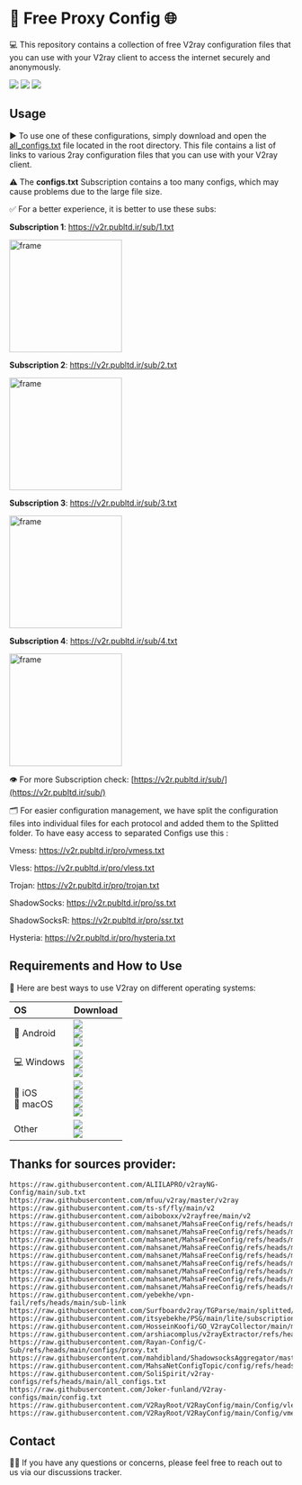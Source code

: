 # 🎁 Free Proxy Config 🌐
💻 This repository contains a collection of free V2ray configuration files that you can use with your V2ray client to access the internet securely and anonymously.

[<img src="https://img.shields.io/badge/FA-Persian-45A1FC.svg?logo=languagetool">](https://v2r.publtd.ir/README_FA) 
[<img src="https://img.shields.io/badge/EN-English-FD5300.svg?logo=languagetool">](https://v2r.publtd.ir/) 
       [<img src="https://img.shields.io/badge/GitHub-liMilCo/v2r-006222.svg?logo=github">](https://github.com/liMilCo/v2r) 
## Usage
▶️ To use one of these configurations, simply download and open the [all_configs.txt](https://v2r.publtd.ir/all_configs.txt)  file located in the root directory. This file contains a list of links to various 2ray configuration files that you can use with your V2ray client. 

⚠️ The **configs.txt** Subscription contains a too many configs, which may cause problems due to the large file size.

✅ For a better experience, it is better to use these subs:

**Subscription 1**: https://v2r.publtd.ir/sub/1.txt

[<img width="200" height="200" alt="frame" src="https://api.qrserver.com/v1/create-qr-code/?size=150x150&data=https://v2r.publtd.ir/base64/1.txt#V2R-1" />](https://v2r.publtd.ir/sub/1.txt#V2R-1)

**Subscription 2**: https://v2r.publtd.ir/sub/2.txt

[<img width="200" height="200" alt="frame" src="https://api.qrserver.com/v1/create-qr-code/?size=150x150&data=https://v2r.publtd.ir/base64/2.txt#V2R-2" />](https://v2r.publtd.ir/sub/2.txt#V2R-2)

**Subscription 3**: https://v2r.publtd.ir/sub/3.txt

[<img width="200" height="200" alt="frame" src="https://api.qrserver.com/v1/create-qr-code/?size=150x150&data=https://v2r.publtd.ir/base64/3.txt#V2R-3" />](https://v2r.publtd.ir/sub/3.txt#V2R-3)

**Subscription 4**: https://v2r.publtd.ir/sub/4.txt

[<img width="200" height="200" alt="frame" src="https://api.qrserver.com/v1/create-qr-code/?size=150x150&data=https://v2r.publtd.ir/base64/4.txt#V2R-4" />](https://v2r.publtd.ir/sub/4.txt#V2R-4)

👁️ For more Subscription check: [https://v2r.publtd.ir/sub/](https://v2r.publtd.ir/sub/)


🗂️ For easier configuration management, we have split the configuration files into individual files for each protocol and added them to the Splitted folder. To have easy access to separated Configs use this : 

Vmess: https://v2r.publtd.ir/pro/vmess.txt

Vless: https://v2r.publtd.ir/pro/vless.txt

Trojan: https://v2r.publtd.ir/pro/trojan.txt

ShadowSocks: https://v2r.publtd.ir/pro/ss.txt

ShadowSocksR: https://v2r.publtd.ir/pro/ssr.txt

Hysteria: https://v2r.publtd.ir/pro/hysteria.txt


## Requirements and How to Use
📲 Here are best ways to use V2ray on different operating systems:

<div align=left>
<table>
    <thead align=left>
        <tr>
            <th>OS</th>
            <th>Download</th>
        </tr>
    </thead>
    <tbody align=left>
        <tr>
        <td>🤖 Android</td>
            <td>
                <a href="https://github.com/2dust/v2rayNG/releases/latest"><img src="https://img.shields.io/badge/v2rayNG-044d29.svg?logo=android"></a><br>
                <a href="https://github.com/hiddify/hiddify-next/releases/latest/download/Hiddify-Android-universal.apk"><img src="https://img.shields.io/badge/APK-Hiddify-168039.svg?logo=android"></a><br>
                <a href="https://github.com/MatsuriDayo/NekoBoxForAndroid/releases/latest"><img src="https://img.shields.io/badge/NekoBox-45bf55.svg?logo=android"></a><br>
            </td>
        </tr>
        <tr>
            <td>💻 Windows</td>
            <td>
                <a href="https://github.com/2dust/v2rayN/releases/latest/download/v2rayN-windows-64-SelfContained.zip"><img src="https://img.shields.io/badge/x64-v2rayN-0078d7.svg?logo=windows"></a><br>
                <a href="https://github.com/hiddify/hiddify-next/releases/latest/download/Hiddify-Windows-Setup-x64.exe"><img src="https://img.shields.io/badge/x64-Hiddify-2d7d9a.svg?logo=windows"></a><br>
                <a href="https://github.com/MatsuriDayo/nekoray/releases/latest"><img src="https://img.shields.io/badge/NekoRay-67b7d1.svg?logo=windows"></a>
            </td>
        </tr>
        <tr>
            <td>📱 iOS<br>🍎 macOS</td>
            <td>
                <a href="https://apps.apple.com/us/app/hiddify-proxy-vpn/id6596777532"><img src="https://img.shields.io/badge/Hiddify-D33A54.svg?logo=apple"></a><br>
                <a href="https://apps.apple.com/us/app/streisand/id6450534064"><img src="https://img.shields.io/badge/Streisand-ea005e.svg?logo=apple"></a><br>
                <a href="https://apps.apple.com/us/app/v2box-v2ray-client/id6446814690"><img src="https://img.shields.io/badge/V2Box-94003b.svg?logo=apple"></a><br>
                <a href="https://github.com/hiddify/hiddify-next/releases/latest/download/Hiddify-MacOS-Installer.pkg"><img src="https://img.shields.io/badge/PKG-Hiddify-bc544b.svg?logo=apple" /></a>
            </td>
        </tr>
        <tr>
            <td>Other</td>
            <td>
                <a href="https://github.com/2dust/v2rayN/releases"><img src="https://img.shields.io/badge/V2rayN-f84e29.svg"> </a><br>
                <a href="https://github.com/hiddify/hiddify-next/releases/latest/"><img src="https://img.shields.io/badge/Hiddify-FF9966.svg"> </a><br>
            </td>
        </tr>
    </tbody>
</table>


</div>


## Thanks for sources provider:
```
https://raw.githubusercontent.com/ALIILAPRO/v2rayNG-Config/main/sub.txt
https://raw.githubusercontent.com/mfuu/v2ray/master/v2ray
https://raw.githubusercontent.com/ts-sf/fly/main/v2
https://raw.githubusercontent.com/aiboboxx/v2rayfree/main/v2
https://raw.githubusercontent.com/mahsanet/MahsaFreeConfig/refs/heads/main/mci/sub_1.txt
https://raw.githubusercontent.com/mahsanet/MahsaFreeConfig/refs/heads/main/mci/sub_2.txt
https://raw.githubusercontent.com/mahsanet/MahsaFreeConfig/refs/heads/main/mci/sub_3.txt
https://raw.githubusercontent.com/mahsanet/MahsaFreeConfig/refs/heads/main/mci/sub_4.txt
https://raw.githubusercontent.com/mahsanet/MahsaFreeConfig/refs/heads/main/app/sub.txt
https://raw.githubusercontent.com/mahsanet/MahsaFreeConfig/refs/heads/main/mtn/sub_1.txt
https://raw.githubusercontent.com/mahsanet/MahsaFreeConfig/refs/heads/main/mtn/sub_2.txt
https://raw.githubusercontent.com/mahsanet/MahsaFreeConfig/refs/heads/main/mtn/sub_3.txt
https://raw.githubusercontent.com/mahsanet/MahsaFreeConfig/refs/heads/main/mtn/sub_4.txt
https://raw.githubusercontent.com/yebekhe/vpn-fail/refs/heads/main/sub-link
https://raw.githubusercontent.com/Surfboardv2ray/TGParse/main/splitted/mixed
https://raw.githubusercontent.com/itsyebekhe/PSG/main/lite/subscriptions/xray/normal/mix
https://raw.githubusercontent.com/HosseinKoofi/GO_V2rayCollector/main/mixed_iran.txt
https://raw.githubusercontent.com/arshiacomplus/v2rayExtractor/refs/heads/main/mix/sub.html
https://raw.githubusercontent.com/Rayan-Config/C-Sub/refs/heads/main/configs/proxy.txt
https://raw.githubusercontent.com/mahdibland/ShadowsocksAggregator/master/Eternity.txt
https://raw.githubusercontent.com/MahsaNetConfigTopic/config/refs/heads/main/xray_final.txt
https://raw.githubusercontent.com/SoliSpirit/v2ray-configs/refs/heads/main/all_configs.txt
https://raw.githubusercontent.com/Joker-funland/V2ray-configs/main/config.txt
https://raw.githubusercontent.com/V2RayRoot/V2RayConfig/main/Config/vless.txt
https://raw.githubusercontent.com/V2RayRoot/V2RayConfig/main/Config/vmess.txt

```

## Contact
🙋‍♀️ If you have any questions or concerns, please feel free to reach out to us via our discussions tracker.

